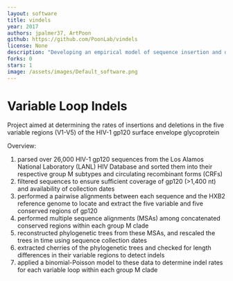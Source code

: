 ```yaml
---
layout: software
title: vindels
year: 2017
authors: jpalmer37, ArtPoon
github: https://github.com/PoonLab/vindels
license: None
description: "Developing an empirical model of sequence insertion and deletion in virus genomes"
forks: 0
stars: 1
image: /assets/images/Default_software.png
---
```


# Variable Loop Indels
Project aimed at determining the rates of insertions and deletions in the five variable regions (V1-V5) of the HIV-1 gp120 surface envelope glycoprotein 

Overview:
1) parsed over 26,000 HIV-1 gp120 sequences from the Los Alamos National Laboratory (LANL) HIV Database and sorted them into their respective group M subtypes and circulating recombinant forms (CRFs)
2) filtered sequences to ensure sufficient coverage of gp120 (>1,400 nt) and availability of collection dates
3) performed a pairwise alignments between each sequence and the HXB2 reference genome to locate and extract the five variable and five conserved regions of gp120
4) performed multiple sequence alignments (MSAs) among concatenated conserved regions within each group M clade 
5) reconstructed phylogenetic trees from these MSAs, and rescaled the trees in time using sequence collection dates
6) extracted cherries of the phylogenetic trees and checked for length differences in their variable regions to detect indels
7) applied a binomial-Poisson model to these data to determine indel rates for each variable loop within each group M clade

